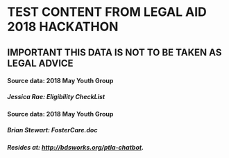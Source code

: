 # TEST CONTENT FROM LEGAL AID 2018 HACKATHON

## IMPORTANT  THIS DATA IS NOT TO BE TAKEN AS LEGAL ADVICE


#### Source data: 2018 May Youth Group
##### Jessica Rae: Eligibility CheckList


#### Source data: 2018 May Youth Group
##### Brian Stewart: FosterCare.doc
##### Resides at: http://bdsworks.org/ptla-chatbot.
